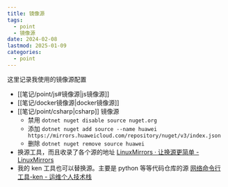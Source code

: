 ```yaml
---
title: 镜像源
tags:
  - point
  - 镜像源
date: 2024-02-08
lastmod: 2025-01-09
categories:
  - point
---
```


这里记录我使用的镜像源配置

- [[笔记/point/js#镜像源|js镜像源]]
- [[笔记/docker镜像源|docker镜像源]]
- [[笔记/point/csharp|csharp]] 镜像源
    - 禁用 `dotnet nuget disable source nuget.org`
    - 添加 `dotnet nuget add source --name huawei https://mirrors.huaweicloud.com/repository/nuget/v3/index.json`
    - 删除 `dotnet nuget remove source huawei`
- 换源工具，而且收录了各个源的地址 [LinuxMirrors · 让换源更简单 - LinuxMirrors](https://linuxmirrors.cn/)
- 我的 ken 工具也可以替换源。主要是 python 等等代码仓库的源 [网络命令行工具-ken - 运维个人技术栈](https://kentxxq.com/posts/%E7%AC%94%E8%AE%B0/%E7%BD%91%E7%BB%9C%E5%91%BD%E4%BB%A4%E8%A1%8C%E5%B7%A5%E5%85%B7-ken/)
